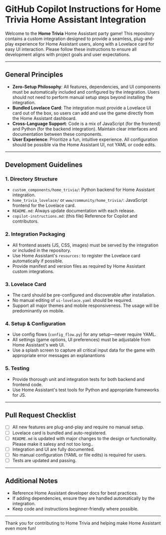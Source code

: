 # GitHub Copilot Instructions for Home Trivia Home Assistant Integration

Welcome to the **Home Trivia** Home Assistant party game! This repository contains a custom integration designed to provide a seamless, plug-and-play experience for Home Assistant users, along with a Lovelace card for easy UI interaction. Please follow these instructions to ensure all development aligns with project goals and user expectations.

---

## General Principles

- **Zero-Setup Philosophy**: All features, dependencies, and UI components must be automatically included and configured by the integration. Users should not need to perform manual setup steps beyond installing the integration.
- **Bundled Lovelace Card**: The integration must provide a Lovelace UI card out of the box, so users can add and use the game directly from the Home Assistant dashboard.
- **Cross-Language Support**: Code is a mix of JavaScript (for the frontend) and Python (for the backend integration). Maintain clear interfaces and documentation between these components.
- **User Experience**: Prioritize a fun, intuitive experience. All configuration should be possible via the Home Assistant UI, not YAML or code edits.

---

## Development Guidelines

### 1. Directory Structure

- `custom_components/home_trivia/`: Python backend for Home Assistant integration.
- `home_trivia_lovelace/` or `www/community/home_trivia/`: JavaScript frontend for the Lovelace card.
- `README.md`: Always update documentation with each release.
- `copilot-instructions.md`: (this file) Reference for Copilot and contributors.

### 2. Integration Packaging

- All frontend assets (JS, CSS, images) must be served by the integration or included in the repository.
- Use Home Assistant's `resources:` to register the Lovelace card automatically if possible.
- Provide manifest and version files as required by Home Assistant custom integrations.

### 3. Lovelace Card

- The card should be pre-configured and discoverable after installation.
- No manual editing of `ui-lovelace.yaml` should be required.
- Support all major themes and mobile responsiveness. The usage will be predominantly on mobile. 

### 4. Setup & Configuration

- Use config flows (`config_flow.py`) for any setup—never require YAML.
- All settings (game options, UI preferences) must be adjustable from Home Assistant's web UI.
- Use a splash screen to capture all critical input data for the game with appropriate error messages an explanantions

### 5. Testing

- Provide thorough unit and integration tests for both backend and frontend code.
- Use Home Assistant's test tools for Python and appropriate frameworks for JS.

---

## Pull Request Checklist

- [ ] All new features are plug-and-play and require no manual setup.
- [ ] Lovelace card is bundled and auto-registered.
- [ ] `README.md` is updated with major changes to the design or functionality. Please make it salesy and not too long..
- [ ] Integration and UI are fully documented.
- [ ] No manual configuration (YAML or file edits) is required for users.
- [ ] Tests are updated and passing.

---

## Additional Notes

- Reference Home Assistant developer docs for best practices.
- If adding dependencies, ensure they are handled automatically by the integration.
- Keep code and instructions beginner-friendly where possible.

---

Thank you for contributing to Home Trivia and helping make Home Assistant even more fun!
